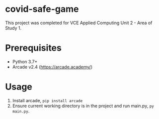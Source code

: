 # covid-safe-game
This project was completed for VCE Applied Computing Unit 2 - Area of Study 1.

# Prerequisites
- Python 3.7+
- Arcade v2.4 (https://arcade.academy/)

# Usage
1. Install arcade, `pip install arcade`
2. Ensure current working directory is in the project and run main.py, `py main.py`.
